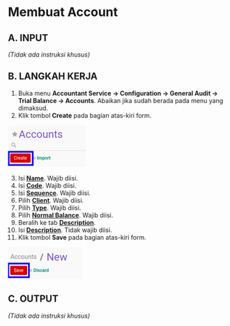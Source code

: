 # Membuat Account

## A. INPUT

*(Tidak ada instruksi khusus)*

## B. LANGKAH KERJA

1. Buka menu **Accountant Service -> Configuration -> General Audit -> Trial Balance -> Accounts**. Abaikan jika sudah berada pada menu yang dimaksud.
2. Klik tombol **Create** pada bagian atas-kiri form.

![](../../../img/account/tombol-create.png)

3. Isi **[Name](./penjelasan.md#field-name)**. Wajib diisi.
4. Isi **[Code](./penjelasan.md#field-code)**. Wajib diisi.
5. Isi **[Sequence](./penjelasan.md#field-sequence)**. Wajib diisi.
6. Pilih **[Client](./penjelasan.md#field-client)**. Wajib diisi.
7. Pilih **[Type](./penjelasan.md#field-type)**. Wajib diisi.
8. Pilih **[Normal Balance](./penjelasan.md#field-normal-balance)**. Wajib diisi.
9. Beralih ke tab **[Description](./penjelasan.md#tab-description)**.
10. Isi **[Description](./penjelasan.md#field-description)**. Tidak wajib diisi.
11. Klik tombol **Save** pada bagian atas-kiri form.

![](../../../img/account/tombol-simpan.png)

## C. OUTPUT

*(Tidak ada instruksi khusus)*
